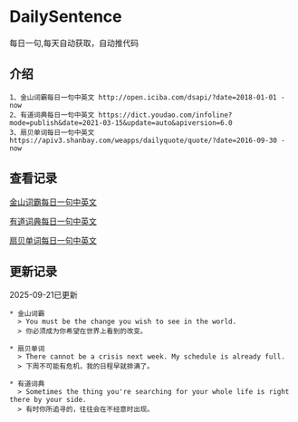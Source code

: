 # DailySentence

每日一句,每天自动获取，自动推代码

## 介绍

```
1、金山词霸每日一句中英文 http://open.iciba.com/dsapi/?date=2018-01-01 - now
2、有道词典每日一句中英文 https://dict.youdao.com/infoline?mode=publish&date=2021-03-15&update=auto&apiversion=6.0
3、扇贝单词每日一句中英文 https://apiv3.shanbay.com/weapps/dailyquote/quote/?date=2016-09-30 - now
```

## 查看记录

[金山词霸每日一句中英文](./data/iciba/)

[有道词典每日一句中英文](./data/youdao/)

[扇贝单词每日一句中英文](./data/shanbay/)

## 更新记录
2025-09-21已更新 
```
* 金山词霸
  > You must be the change you wish to see in the world.
  > 你必须成为你希望在世界上看到的改变。

* 扇贝单词
  > There cannot be a crisis next week. My schedule is already full.
  > 下周不可能有危机，我的日程早就排满了。

* 有道词典
  > Sometimes the thing you're searching for your whole life is right there by your side.
  > 有时你所追寻的，往往会在不经意时出现。

```
